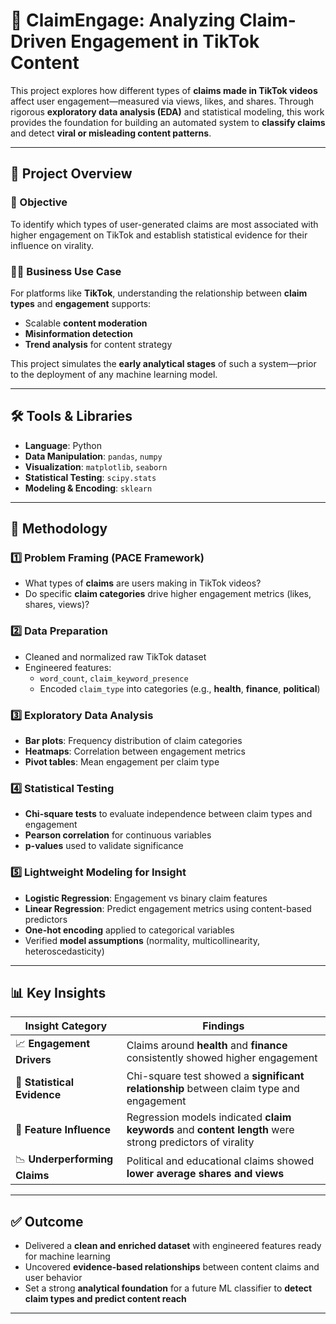 # 🧠 ClaimEngage: Analyzing Claim-Driven Engagement in TikTok Content

This project explores how different types of **claims made in TikTok videos** affect user engagement—measured via views, likes, and shares. Through rigorous **exploratory data analysis (EDA)** and statistical modeling, this work provides the foundation for building an automated system to **classify claims** and detect **viral or misleading content patterns**.

---

## 📁 Project Overview

### 🎯 Objective  
To identify which types of user-generated claims are most associated with higher engagement on TikTok and establish statistical evidence for their influence on virality.

### 🧑‍💻 Business Use Case  
For platforms like **TikTok**, understanding the relationship between **claim types** and **engagement** supports:

- Scalable **content moderation**
- **Misinformation detection**
- **Trend analysis** for content strategy

This project simulates the **early analytical stages** of such a system—prior to the deployment of any machine learning model.

---

## 🛠️ Tools & Libraries

- **Language**: Python  
- **Data Manipulation**: `pandas`, `numpy`  
- **Visualization**: `matplotlib`, `seaborn`  
- **Statistical Testing**: `scipy.stats`  
- **Modeling & Encoding**: `sklearn`

---

## 🧪 Methodology

### 1️⃣ Problem Framing (PACE Framework)
- What types of **claims** are users making in TikTok videos?
- Do specific **claim categories** drive higher engagement metrics (likes, shares, views)?

### 2️⃣ Data Preparation
- Cleaned and normalized raw TikTok dataset  
- Engineered features:
  - `word_count`, `claim_keyword_presence`
  - Encoded `claim_type` into categories (e.g., **health**, **finance**, **political**)  

### 3️⃣ Exploratory Data Analysis
- **Bar plots**: Frequency distribution of claim categories  
- **Heatmaps**: Correlation between engagement metrics  
- **Pivot tables**: Mean engagement per claim type  

### 4️⃣ Statistical Testing
- **Chi-square tests** to evaluate independence between claim types and engagement  
- **Pearson correlation** for continuous variables  
- **p-values** used to validate significance  

### 5️⃣ Lightweight Modeling for Insight
- **Logistic Regression**: Engagement vs binary claim features  
- **Linear Regression**: Predict engagement metrics using content-based predictors  
- **One-hot encoding** applied to categorical variables  
- Verified **model assumptions** (normality, multicollinearity, heteroscedasticity)

---

## 📊 Key Insights

| Insight Category        | Findings                                                                 |
|-------------------------|--------------------------------------------------------------------------|
| 📈 **Engagement Drivers** | Claims around **health** and **finance** consistently showed higher engagement |
| 🔬 **Statistical Evidence** | Chi-square test showed a **significant relationship** between claim type and engagement |
| 🧩 **Feature Influence** | Regression models indicated **claim keywords** and **content length** were strong predictors of virality |
| 📉 **Underperforming Claims** | Political and educational claims showed **lower average shares and views** |

---

## ✅ Outcome

- Delivered a **clean and enriched dataset** with engineered features ready for machine learning  
- Uncovered **evidence-based relationships** between content claims and user behavior  
- Set a strong **analytical foundation** for a future ML classifier to **detect claim types and predict content reach**

---

